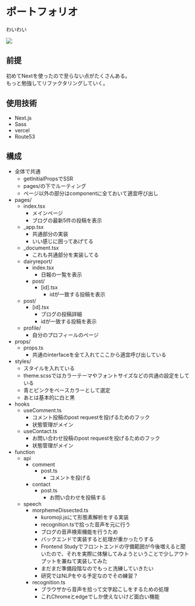 # ポートフォリオ

わいわい  

![](https://github.com/takurinton/portfolio/blob/master/images/lightouse.png)

## 前提
初めてNextを使ったので至らない点がたくさんある。  
もっと勉強してリファクタリングしていく。

## 使用技術
- Next.js
- Sass
- vercel
- Route53

## 構成
- 全体で共通
  - getInitialPropsでSSR 
  - pages/の下でルーティング
  - ページ以外の部分はcomponentに全ておいて適宜呼び出し
- pages/
  - index.tsx 
    - メインページ
    - ブログの最新5件の投稿を表示
  - _app.tsx
    - 共通部分の実装
    - いい感じに囲ってあげてる
  - _document.tsx
    - これも共通部分を実装してる
  - dairyreport/
    - index.tsx
      - 日報の一覧を表示
    - post/
      - [id].tsx
        - idが一致する投稿を表示
  - post/ 
    - [id].tsx
      - ブログの投稿詳細
      - idが一致する投稿を表示
  - profile/
    - 自分のプロフィールのページ
- props/
  - props.ts
    - 共通のinterfaceを全て入れてここから適宜呼び出している
- styles/
  - スタイルを入れている
  - theme.scssではカラーテーマやフォントサイズなどの共通の設定をしている
  - 青とピンクをベースカラーとして選定
  - あとは基本的に白と黒
- hooks
  - useComment.ts
    - コメント投稿のpost requestを投げるためのフック
    - 状態管理がメイン
  - useContact.ts
    - お問い合わせ投稿のpost requestを投げるためのフック
    - 状態管理がメイン
- function
  - api
    - comment
      - post.ts
        - コメントを投げる
    - contact
      - post.ts
        - お問い合わせを投稿する
  - speech
    - morphemeDissected.ts
      - kuromoji.jsにて形態素解析をする実装
      - recognition.tsで拾った音声を元に行う
      - ブログの音声検索機能を行うため
      - バックエンドで実装すると処理が重かったりする
      - Frontend Studyでフロントエンドの守備範囲が今後増えると聞いたので、それを実際に体験してみようということで少しアウトプットを兼ねて実装してみた
      - まだまだ準備段階なのでもっと洗練していきたい
      - 研究ではNLPをやる予定なのでその練習？
    - recognition.ts
      - ブラウザから音声を拾って文字起こしをするための処理
      - これChromeとedgeでしか使えないけど面白い機能
